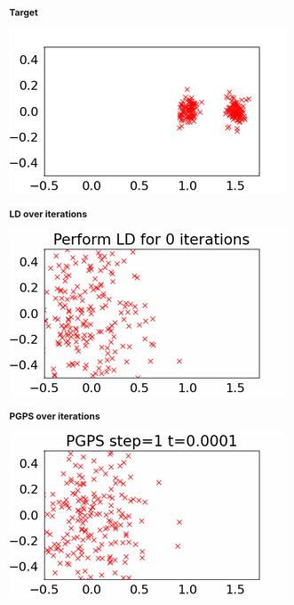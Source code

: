 ### Target

![](../independent.png)

### LD over iterations

![](../LD.gif)

### PGPS over iterations

![](../PGPS.gif)
